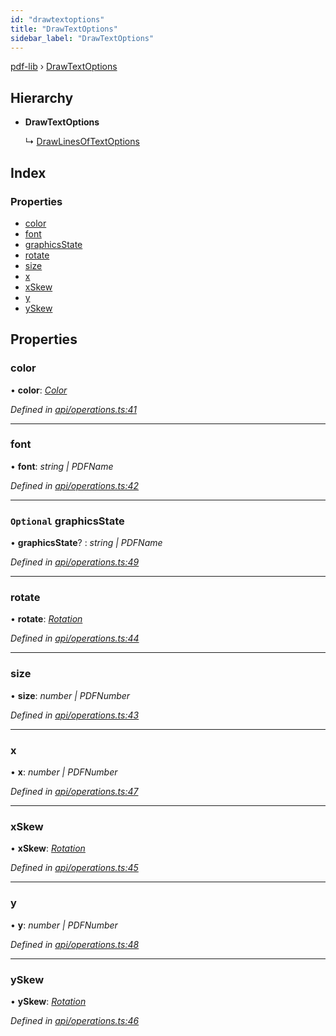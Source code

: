 ```yaml
---
id: "drawtextoptions"
title: "DrawTextOptions"
sidebar_label: "DrawTextOptions"
---
```


[pdf-lib](../index.md) › [DrawTextOptions](drawtextoptions.md)

## Hierarchy

* **DrawTextOptions**

  ↳ [DrawLinesOfTextOptions](drawlinesoftextoptions.md)

## Index

### Properties

* [color](drawtextoptions.md#color)
* [font](drawtextoptions.md#font)
* [graphicsState](drawtextoptions.md#optional-graphicsstate)
* [rotate](drawtextoptions.md#rotate)
* [size](drawtextoptions.md#size)
* [x](drawtextoptions.md#x)
* [xSkew](drawtextoptions.md#xskew)
* [y](drawtextoptions.md#y)
* [ySkew](drawtextoptions.md#yskew)

## Properties

###  color

• **color**: *[Color](../index.md#color)*

*Defined in [api/operations.ts:41](https://github.com/Hopding/pdf-lib/blob/b8a44bd/src/api/operations.ts#L41)*

___

###  font

• **font**: *string | PDFName*

*Defined in [api/operations.ts:42](https://github.com/Hopding/pdf-lib/blob/b8a44bd/src/api/operations.ts#L42)*

___

### `Optional` graphicsState

• **graphicsState**? : *string | PDFName*

*Defined in [api/operations.ts:49](https://github.com/Hopding/pdf-lib/blob/b8a44bd/src/api/operations.ts#L49)*

___

###  rotate

• **rotate**: *[Rotation](../index.md#rotation)*

*Defined in [api/operations.ts:44](https://github.com/Hopding/pdf-lib/blob/b8a44bd/src/api/operations.ts#L44)*

___

###  size

• **size**: *number | PDFNumber*

*Defined in [api/operations.ts:43](https://github.com/Hopding/pdf-lib/blob/b8a44bd/src/api/operations.ts#L43)*

___

###  x

• **x**: *number | PDFNumber*

*Defined in [api/operations.ts:47](https://github.com/Hopding/pdf-lib/blob/b8a44bd/src/api/operations.ts#L47)*

___

###  xSkew

• **xSkew**: *[Rotation](../index.md#rotation)*

*Defined in [api/operations.ts:45](https://github.com/Hopding/pdf-lib/blob/b8a44bd/src/api/operations.ts#L45)*

___

###  y

• **y**: *number | PDFNumber*

*Defined in [api/operations.ts:48](https://github.com/Hopding/pdf-lib/blob/b8a44bd/src/api/operations.ts#L48)*

___

###  ySkew

• **ySkew**: *[Rotation](../index.md#rotation)*

*Defined in [api/operations.ts:46](https://github.com/Hopding/pdf-lib/blob/b8a44bd/src/api/operations.ts#L46)*
